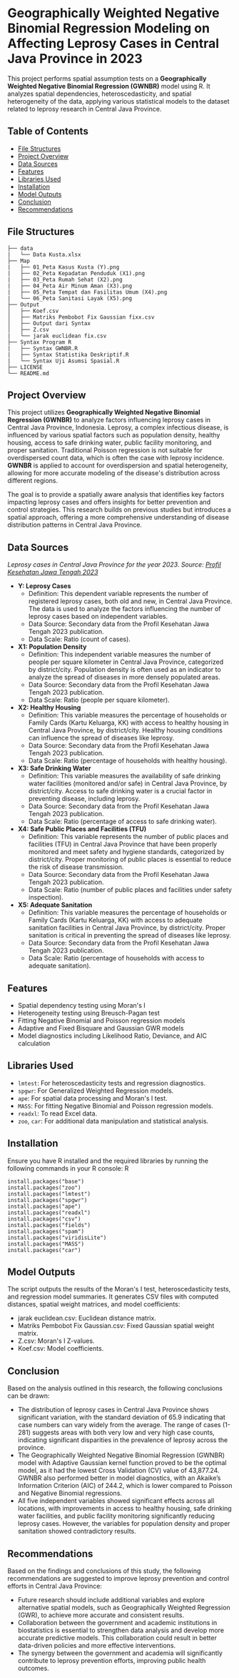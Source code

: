 # Geographically Weighted Negative Binomial Regression Modeling on Affecting Leprosy Cases in Central Java Province in 2023
This project performs spatial assumption tests on a **Geographically Weighted Negative Binomial Regression (GWNBR)** model using R. It analyzes spatial dependencies, heteroscedasticity, and spatial heterogeneity of the data, applying various statistical models to the dataset related to leprosy research in Central Java Province.

## Table of Contents
- [File Structures](#file-structures)
- [Project Overview](#project-overview)
- [Data Sources](#data-sources)
- [Features](#features)
- [Libraries Used](#libraries-used)
- [Installation](#installation)
- [Model Outputs](#model-outputs)
- [Conclusion](#conclusion)
- [Recommendations](#recommendations)

## File Structures
```
├── data
|   └── Data Kusta.xlsx
├── Map
|   ├── 01_Peta Kasus Kusta (Y).png
|   ├── 02_Peta Kepadatan Penduduk (X1).png
|   ├── 03_Peta Rumah Sehat (X2).png
|   ├── 04_Peta Air Minum Aman (X3).png
|   ├── 05_Peta Tempat dan Fasilitas Umum (X4).png
|   └── 06_Peta Sanitasi Layak (X5).png
├── Output
│   ├── Koef.csv
│   ├── Matriks Pembobot Fix Gaussian fixx.csv
│   ├── Output dari Syntax
│   ├── Z.csv
|   └── jarak euclidean fix.csv
├── Syntax Program R
|   ├── Syntax GWNBR.R
|   ├── Syntax Statistika Deskriptif.R
|   └── Syntax Uji Asumsi Spasial.R
├── LICENSE
└── README.md
```

## Project Overview
This project utilizes **Geographically Weighted Negative Binomial Regression (GWNBR)** to analyze factors influencing leprosy cases in Central Java Province, Indonesia. Leprosy, a complex infectious disease, is influenced by various spatial factors such as population density, healthy housing, access to safe drinking water, public facility monitoring, and proper sanitation. Traditional Poisson regression is not suitable for overdispersed count data, which is often the case with leprosy incidence. **GWNBR** is applied to account for overdispersion and spatial heterogeneity, allowing for more accurate modeling of the disease's distribution across different regions.

The goal is to provide a spatially aware analysis that identifies key factors impacting leprosy cases and offers insights for better prevention and control strategies. This research builds on previous studies but introduces a spatial approach, offering a more comprehensive understanding of disease distribution patterns in Central Java Province.

## Data Sources
_Leprosy cases in Central Java Province for the year 2023. Source: [Profil Kesehatan Jawa Tengah 2023](https://dinkesjatengprov.go.id/v2018/dokumen/1Profil_Kesehatan_2023/files/downloads/Profil%20Kesehatan%20Jawa%20Tengah%202023.pdf)_
- **Y: Leprosy Cases**
  - Definition: This dependent variable represents the number of registered leprosy cases, both old and new, in Central Java Province. The data is used to analyze the factors influencing the number of leprosy cases based on independent variables.
  - Data Source: Secondary data from the Profil Kesehatan Jawa Tengah 2023 publication.
  - Data Scale: Ratio (count of cases).
- **X1: Population Density**
  - Definition: This independent variable measures the number of people per square kilometer in Central Java Province, categorized by district/city. Population density is often used as an indicator to analyze the spread of diseases in more densely populated areas.
  - Data Source: Secondary data from the Profil Kesehatan Jawa Tengah 2023 publication.
  - Data Scale: Ratio (people per square kilometer).
- **X2: Healthy Housing**
  - Definition: This variable measures the percentage of households or Family Cards (Kartu Keluarga, KK) with access to healthy housing in Central Java Province, by district/city. Healthy housing conditions can influence the spread of diseases like leprosy.
  - Data Source: Secondary data from the Profil Kesehatan Jawa Tengah 2023 publication.
  - Data Scale: Ratio (percentage of households with healthy housing).
- **X3: Safe Drinking Water**
  - Definition: This variable measures the availability of safe drinking water facilities (monitored and/or safe) in Central Java Province, by district/city. Access to safe drinking water is a crucial factor in preventing disease, including leprosy.
  - Data Source: Secondary data from the Profil Kesehatan Jawa Tengah 2023 publication.
  - Data Scale: Ratio (percentage of access to safe drinking water).
- **X4: Safe Public Places and Facilities (TFU)**
  - Definition: This variable represents the number of public places and facilities (TFU) in Central Java Province that have been properly monitored and meet safety and hygiene standards, categorized by district/city. Proper monitoring of public places is essential to reduce the risk of disease transmission.
  - Data Source: Secondary data from the Profil Kesehatan Jawa Tengah 2023 publication.
  - Data Scale: Ratio (number of public places and facilities under safety inspection).
- **X5: Adequate Sanitation**
  - Definition: This variable measures the percentage of households or Family Cards (Kartu Keluarga, KK) with access to adequate sanitation facilities in Central Java Province, by district/city. Proper sanitation is critical in preventing the spread of diseases like leprosy.
  - Data Source: Secondary data from the Profil Kesehatan Jawa Tengah 2023 publication.
  - Data Scale: Ratio (percentage of households with access to adequate sanitation).

## Features
- Spatial dependency testing using Moran's I
- Heterogeneity testing using Breusch-Pagan test
- Fitting Negative Binomial and Poisson regression models
- Adaptive and Fixed Bisquare and Gaussian GWR models
- Model diagnostics including Likelihood Ratio, Deviance, and AIC calculation

## Libraries Used
- `lmtest`: For heteroscedasticity tests and regression diagnostics.
- `spgwr`: For Generalized Weighted Regression models.
- `ape`: For spatial data processing and Moran's I test.
- `MASS`: For fitting Negative Binomial and Poisson regression models.
- `readxl`: To read Excel data.
- `zoo`, `car`: For additional data manipulation and statistical analysis.

## Installation
Ensure you have R installed and the required libraries by running the following commands in your R console:
R
```
install.packages("base")
install.packages("zoo")
install.packages("lmtest")
install.packages("spgwr")
install.packages("ape")
install.packages("readxl")
install.packages("csv")
install.packages("fields")
install.packages("spam")
install.packages("viridisLite")
install.packages("MASS")
install.packages("car")

```

## Model Outputs
The script outputs the results of the Moran's I test, heteroscedasticity tests, and regression model summaries. It generates CSV files with computed distances, spatial weight matrices, and model coefficients:

- jarak euclidean.csv: Euclidean distance matrix.
- Matriks Pembobot Fix Gaussian.csv: Fixed Gaussian spatial weight matrix.
- Z.csv: Moran's I Z-values.
- Koef.csv: Model coefficients.
  
## Conclusion
Based on the analysis outlined in this research, the following conclusions can be drawn:
- The distribution of leprosy cases in Central Java Province shows significant variation, with the standard deviation of 65.9 indicating that case numbers can vary widely from the average. The range of cases (1-281) suggests areas with both very low and very high case counts, indicating significant disparities in the prevalence of leprosy across the province.
- The Geographically Weighted Negative Binomial Regression (GWNBR) model with Adaptive Gaussian kernel function proved to be the optimal model, as it had the lowest Cross Validation (CV) value of 43,877.24. GWNBR also performed better in model diagnostics, with an Akaike’s Information Criterion (AIC) of 244.2, which is lower compared to Poisson and Negative Binomial regressions.
- All five independent variables showed significant effects across all locations, with improvements in access to healthy housing, safe drinking water facilities, and public facility monitoring significantly reducing leprosy cases. However, the variables for population density and proper sanitation showed contradictory results.

## Recommendations
Based on the findings and conclusions of this study, the following recommendations are suggested to improve leprosy prevention and control efforts in Central Java Province:
- Future research should include additional variables and explore alternative spatial models, such as Geographically Weighted Regression (GWR), to achieve more accurate and consistent results.
- Collaboration between the government and academic institutions in biostatistics is essential to strengthen data analysis and develop more accurate predictive models. This collaboration could result in better data-driven policies and more effective interventions.
- The synergy between the government and academia will significantly contribute to leprosy prevention efforts, improving public health outcomes.
